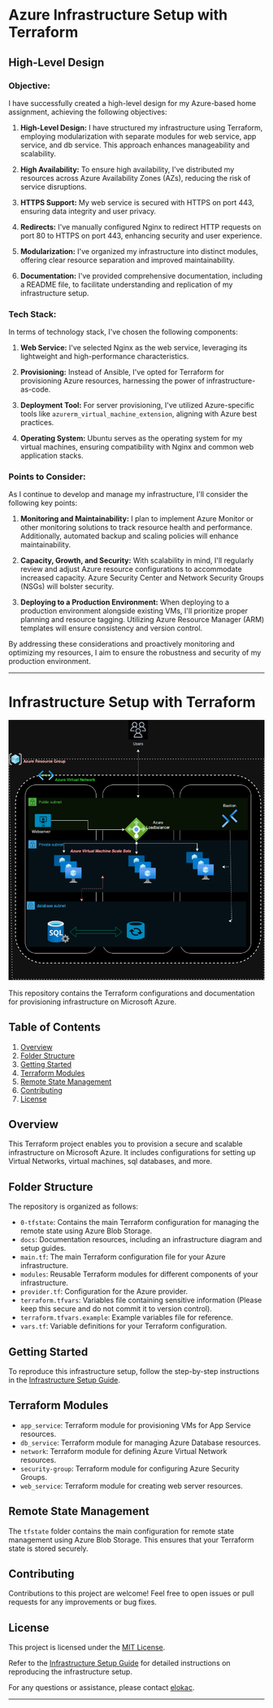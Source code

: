 # Azure Infrastructure Setup with Terraform

## High-Level Design

### Objective:
I have successfully created a high-level design for my Azure-based home assignment, achieving the following objectives:

1. **High-Level Design:** I have structured my infrastructure using Terraform, employing modularization with separate modules for web service, app service, and db service. This approach enhances manageability and scalability.

2. **High Availability:** To ensure high availability, I've distributed my resources across Azure Availability Zones (AZs), reducing the risk of service disruptions.

3. **HTTPS Support:** My web service is secured with HTTPS on port 443, ensuring data integrity and user privacy.

4. **Redirects:** I've manually configured Nginx to redirect HTTP requests on port 80 to HTTPS on port 443, enhancing security and user experience.

5. **Modularization:** I've organized my infrastructure into distinct modules, offering clear resource separation and improved maintainability.

6. **Documentation:** I've provided comprehensive documentation, including a README file, to facilitate understanding and replication of my infrastructure setup.

### Tech Stack:
In terms of technology stack, I've chosen the following components:

1. **Web Service:** I've selected Nginx as the web service, leveraging its lightweight and high-performance characteristics.

2. **Provisioning:** Instead of Ansible, I've opted for Terraform for provisioning Azure resources, harnessing the power of infrastructure-as-code.

3. **Deployment Tool:** For server provisioning, I've utilized Azure-specific tools like `azurerm_virtual_machine_extension`, aligning with Azure best practices.

4. **Operating System:** Ubuntu serves as the operating system for my virtual machines, ensuring compatibility with Nginx and common web application stacks.

### Points to Consider:
As I continue to develop and manage my infrastructure, I'll consider the following key points:

1. **Monitoring and Maintainability:** I plan to implement Azure Monitor or other monitoring solutions to track resource health and performance. Additionally, automated backup and scaling policies will enhance maintainability.

2. **Capacity, Growth, and Security:** With scalability in mind, I'll regularly review and adjust Azure resource configurations to accommodate increased capacity. Azure Security Center and Network Security Groups (NSGs) will bolster security.

3. **Deploying to a Production Environment:** When deploying to a production environment alongside existing VMs, I'll prioritize proper planning and resource tagging. Utilizing Azure Resource Manager (ARM) templates will ensure consistency and version control.

By addressing these considerations and proactively monitoring and optimizing my resources, I aim to ensure the robustness and security of my production environment.

------------------------------------------------------------------------------------------------------------------------------------------
# Infrastructure Setup with Terraform

![Infrastructure Diagram](docs/infra-diagram.png)

This repository contains the Terraform configurations and documentation for provisioning infrastructure on Microsoft Azure.

## Table of Contents

1. [Overview](#overview)
2. [Folder Structure](#folder-structure)
3. [Getting Started](#getting-started)
4. [Terraform Modules](#terraform-modules)
5. [Remote State Management](#remote-state-management)
6. [Contributing](#contributing)
7. [License](#license)

## Overview

This Terraform project enables you to provision a secure and scalable infrastructure on Microsoft Azure. It includes configurations for setting up Virtual Networks, virtual machines, sql databases, and more.

## Folder Structure

The repository is organized as follows:

- `0-tfstate`: Contains the main Terraform configuration for managing the remote state using Azure Blob Storage.
- `docs`: Documentation resources, including an infrastructure diagram and setup guides.
- `main.tf`: The main Terraform configuration file for your Azure infrastructure.
- `modules`: Reusable Terraform modules for different components of your infrastructure.
- `provider.tf`: Configuration for the Azure provider.
- `terraform.tfvars`: Variables file containing sensitive information (Please keep this secure and do not commit it to version control).
- `terraform.tfvars.example`: Example variables file for reference.
- `vars.tf`: Variable definitions for your Terraform configuration.

## Getting Started

To reproduce this infrastructure setup, follow the step-by-step instructions in the [Infrastructure Setup Guide](docs/infrastructure-setup.md).

## Terraform Modules

- `app_service`: Terraform module for provisioning VMs for App Service resources.
- `db_service`: Terraform module for managing Azure Database resources.
- `network`: Terraform module for defining Azure Virtual Network resources.
- `security-group`: Terraform module for configuring Azure Security Groups.
- `web_service`: Terraform module for creating web server resources.

## Remote State Management

The `tfstate` folder contains the main configuration for remote state management using Azure Blob Storage. This ensures that your Terraform state is stored securely.

## Contributing

Contributions to this project are welcome! Feel free to open issues or pull requests for any improvements or bug fixes.

## License

This project is licensed under the [MIT License](LICENSE).

Refer to the [Infrastructure Setup Guide](docs/infrastructure-setup.md) for detailed instructions on reproducing the infrastructure setup.

For any questions or assistance, please contact [elokac](mailto:elokachiejina@gmail.com).

------------------------------------------------------------------------------------------------------------------------------------------

